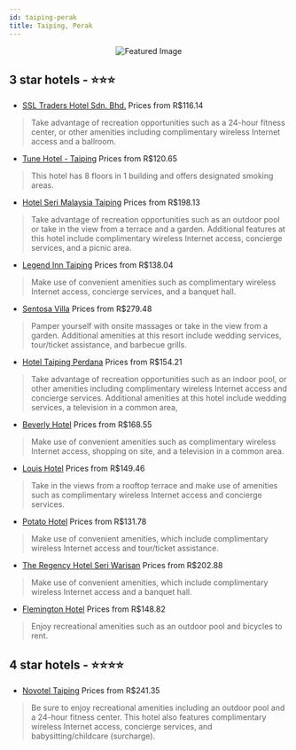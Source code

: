 ```yaml
---
id: taiping-perak
title: Taiping, Perak
---
```


<center><img src="https://i.travelapi.com/hotels/13000000/12230000/12224000/12223915/bbd4ed6f_z.jpg" alt="Featured Image" /></center>


##  3 star hotels - ⭐️⭐️⭐️

-    [SSL Traders Hotel Sdn. Bhd.](https://us.hurb.com/hotels/taiping/ssl-traders-hotel-sdn-bhd-JNP-JP000448?cmp=18055) Prices from R$116.14
   > Take advantage of recreation opportunities such as a 24-hour fitness center, or other amenities including complimentary wireless Internet access and a ballroom.
-    [Tune Hotel - Taiping](https://us.hurb.com/hotels/taiping/tune-hotel-taiping-JNP-JP297180?cmp=18055) Prices from R$120.65
   > This hotel has 8 floors in 1 building and offers designated smoking areas.
-    [Hotel Seri Malaysia Taiping](https://us.hurb.com/hotels/taiping/hotel-seri-malaysia-taiping-JNP-JP837809?cmp=18055) Prices from R$198.13
   > Take advantage of recreation opportunities such as an outdoor pool or take in the view from a terrace and a garden. Additional features at this hotel include complimentary wireless Internet access, concierge services, and a picnic area.
-    [Legend Inn Taiping](https://us.hurb.com/hotels/taiping/legend-inn-taiping-JNP-JP763051?cmp=18055) Prices from R$138.04
   > Make use of convenient amenities such as complimentary wireless Internet access, concierge services, and a banquet hall.
-    [Sentosa Villa](https://us.hurb.com/hotels/taiping/sentosa-villa-JNP-JP937641?cmp=18055) Prices from R$279.48
   > Pamper yourself with onsite massages or take in the view from a garden. Additional amenities at this resort include wedding services, tour/ticket assistance, and barbecue grills.
-    [Hotel Taiping Perdana](https://us.hurb.com/hotels/taiping/hotel-taiping-perdana-JNP-JP883984?cmp=18055) Prices from R$154.21
   > Take advantage of recreation opportunities such as an indoor pool, or other amenities including complimentary wireless Internet access and concierge services. Additional amenities at this hotel include wedding services, a television in a common area,
-    [Beverly Hotel](https://us.hurb.com/hotels/taiping/beverly-hotel-JNP-JP326460?cmp=18055) Prices from R$168.55
   > Make use of convenient amenities such as complimentary wireless Internet access, shopping on site, and a television in a common area.
-    [Louis Hotel](https://us.hurb.com/hotels/taiping/louis-hotel-JNP-JP480297?cmp=18055) Prices from R$149.46
   > Take in the views from a rooftop terrace and make use of amenities such as complimentary wireless Internet access and concierge services.
-    [Potato Hotel](https://us.hurb.com/hotels/taiping/potato-hotel-JNP-JP134117?cmp=18055) Prices from R$131.78
   > Make use of convenient amenities, which include complimentary wireless Internet access and tour/ticket assistance.
-    [The Regency Hotel Seri Warisan](https://us.hurb.com/hotels/taiping/the-regency-hotel-seri-warisan-JNP-JP791219?cmp=18055) Prices from R$202.88
   > Make use of convenient amenities, which include complimentary wireless Internet access and a banquet hall.
-    [Flemington Hotel](https://us.hurb.com/hotels/taiping/flemington-hotel-JNP-JP178599?cmp=18055) Prices from R$148.82
   > Enjoy recreational amenities such as an outdoor pool and bicycles to rent.

##  4 star hotels - ⭐️⭐️⭐️⭐️

-    [Novotel Taiping](https://us.hurb.com/hotels/taiping/novotel-taiping-JNP-JP02478R?cmp=18055) Prices from R$241.35
   > Be sure to enjoy recreational amenities including an outdoor pool and a 24-hour fitness center. This hotel also features complimentary wireless Internet access, concierge services, and babysitting/childcare (surcharge).
